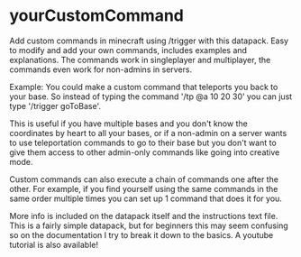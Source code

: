 # yourCustomCommand

Add custom commands in minecraft using /trigger with this datapack. Easy to modify and add your own commands, includes examples and explanations. The commands work in singleplayer and multiplayer, the commands even work for non-admins in servers.

Example: You could make a custom command that teleports you back to your base. So instead of typing the command '/tp @a 10 20 30' you can just type '/trigger goToBase'.

This is useful if you have multiple bases and you don't know the coordinates by heart to all your bases, or if a non-admin on a server wants to use teleportation commands to go to their base but you don't want to give them access to other admin-only commands like going into creative mode.

Custom commands can also execute a chain of commands one after the other. For example, if you find yourself using the same commands in the same order multiple times you can set up 1 command that does it for you.

More info is included on the datapack itself and the instructions text file. This is a fairly simple datapack, but for beginners this may seem confusing so on the documentation I try to break it down to the basics. A youtube tutorial is also available!
